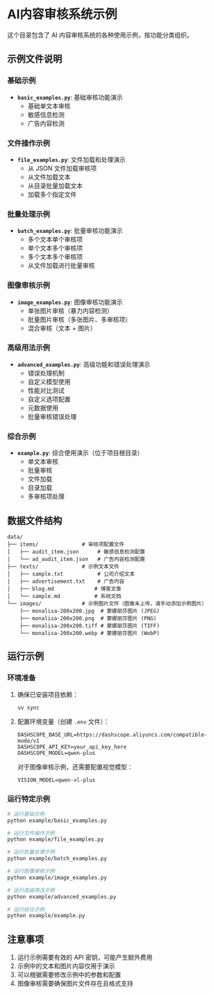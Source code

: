 # AI内容审核系统示例

这个目录包含了 AI 内容审核系统的各种使用示例，按功能分类组织。

## 示例文件说明

### 基础示例

- **`basic_examples.py`**: 基础审核功能演示
  - 基础单文本审核
  - 敏感信息检测
  - 广告内容检测

### 文件操作示例

- **`file_examples.py`**: 文件加载和处理演示
  - 从 JSON 文件加载审核项
  - 从文件加载文本
  - 从目录批量加载文本
  - 加载多个指定文件

### 批量处理示例

- **`batch_examples.py`**: 批量审核功能演示
  - 多个文本单个审核项
  - 单个文本多个审核项
  - 多个文本多个审核项
  - 从文件加载进行批量审核

### 图像审核示例

- **`image_examples.py`**: 图像审核功能演示
  - 单张图片审核（暴力内容检测）
  - 批量图片审核（多张图片、多审核项）
  - 混合审核（文本 + 图片）

### 高级用法示例

- **`advanced_examples.py`**: 高级功能和错误处理演示
  - 错误处理机制
  - 自定义模型使用
  - 性能对比测试
  - 自定义选项配置
  - 元数据使用
  - 批量审核错误处理

### 综合示例

- **`example.py`**: 综合使用演示（位于项目根目录）
  - 单文本审核
  - 批量审核
  - 文件加载
  - 目录加载
  - 多审核项处理

## 数据文件结构

```text
data/
├── items/              # 审核项配置文件
│   ├── audit_item.json      # 敏感信息检测配置
│   └── ad_audit_item.json   # 广告内容检测配置
├── texts/              # 示例文本文件
│   ├── sample.txt           # 公司介绍文本
│   ├── advertisement.txt    # 广告内容
│   ├── blog.md             # 博客文章
│   └── sample.md           # 系统文档
└── images/             # 示例图片文件（图像未上传，请手动添加示例图片）
    ├── monalisa-200x200.jpg  # 蒙娜丽莎图片 (JPEG)
    ├── monalisa-200x200.png  # 蒙娜丽莎图片 (PNG)
    ├── monalisa-200x200.tiff # 蒙娜丽莎图片 (TIFF)
    └── monalisa-200x200.webp # 蒙娜丽莎图片 (WebP)
```

## 运行示例

### 环境准备

1. 确保已安装项目依赖：

   ```bash
   uv sync
   ```

2. 配置环境变量（创建 `.env` 文件）：

   ```env
   DASHSCOPE_BASE_URL=https://dashscope.aliyuncs.com/compatible-mode/v1
   DASHSCOPE_API_KEY=your_api_key_here
   DASHSCOPE_MODEL=qwen-plus
   ```

   对于图像审核示例，还需要配置视觉模型：

   ```env
   VISION_MODEL=qwen-vl-plus
   ```

### 运行特定示例

```bash
# 运行基础示例
python example/basic_examples.py

# 运行文件操作示例
python example/file_examples.py

# 运行批量处理示例
python example/batch_examples.py

# 运行图像审核示例
python example/image_examples.py

# 运行高级用法示例
python example/advanced_examples.py

# 运行综合示例
python example/example.py
```

## 注意事项

1. 运行示例需要有效的 API 密钥，可能产生额外费用
2. 示例中的文本和图片内容仅用于演示
3. 可以根据需要修改示例中的参数和配置
4. 图像审核需要确保图片文件存在且格式支持
